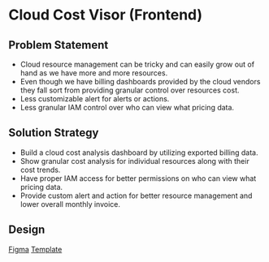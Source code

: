 # Cloud Cost Visor (Frontend)

## Problem Statement
- Cloud resource management can be tricky and can easily grow out of hand
as we have more and more resources.
- Even though we have billing dashboards provided by the cloud vendors they
fall sort from providing granular control over resources cost.
- Less customizable alert for alerts or actions.
- Less granular IAM control over who can view what pricing data.

## Solution Strategy
- Build a cloud cost analysis dashboard by utilizing exported billing data.
- Show granular cost analysis for individual resources along with their cost
trends.
- Have proper IAM access for better permissions on who can view what pricing
data.
- Provide custom alert and action for better resource management and lower
overall monthly invoice.

## Design
[Figma](https://www.figma.com/file/urE6g3V1tEWpslqPFrBh0Z/Cloud?type=design&node-id=0-1&mode=design)
[Template](https://app.uizard.io/p/f5b00fd1)